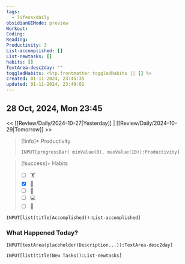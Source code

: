 ```yaml
---
tags:
  - lifeos/daily
obsidianUIMode: preview
Workout: 
Coding: 
Reading: 
Productivity: 3
List-accomplished: []
List-newtasks: []
habits: []
TextArea-desc2day: ""
toggledHabits: <%tp.frontmatter.toggledHabits || [] %>
created: 01-11-2024, 23:45:35
updated: 01-11-2024, 23:49:01
---
```


## 28 Oct, 2024, Mon 23:45

<< [[Review/Daily/2024-10-27|Yesterday]] | [[Review/Daily/2024-10-29|Tomorrow]] >>


> [!info]+ Productivity
> ```meta-bind
> INPUT[progressBar( minValue(0), maxValue(10)):Productivity]
> ```

> [!success]+ Habits
> - [ ] 🏋️
> - [x] 🥁
> - [ ] 💆
> - [ ] 💻
> - [ ] 📖


```meta-bind
INPUT[list(title(Accomplished)):List-accomplished]
```


### What Happened Today?
```meta-bind
INPUT[textArea(placeholder(Description...)):TextArea-desc2day]
```


```meta-bind
INPUT[list(title(New Tasks)):List-newtasks]
```


